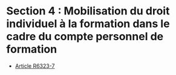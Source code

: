 # Section 4 : Mobilisation du droit individuel à la formation dans le cadre du compte personnel de formation

* [Article R6323-7](./LEGIARTI000029535810.md)
